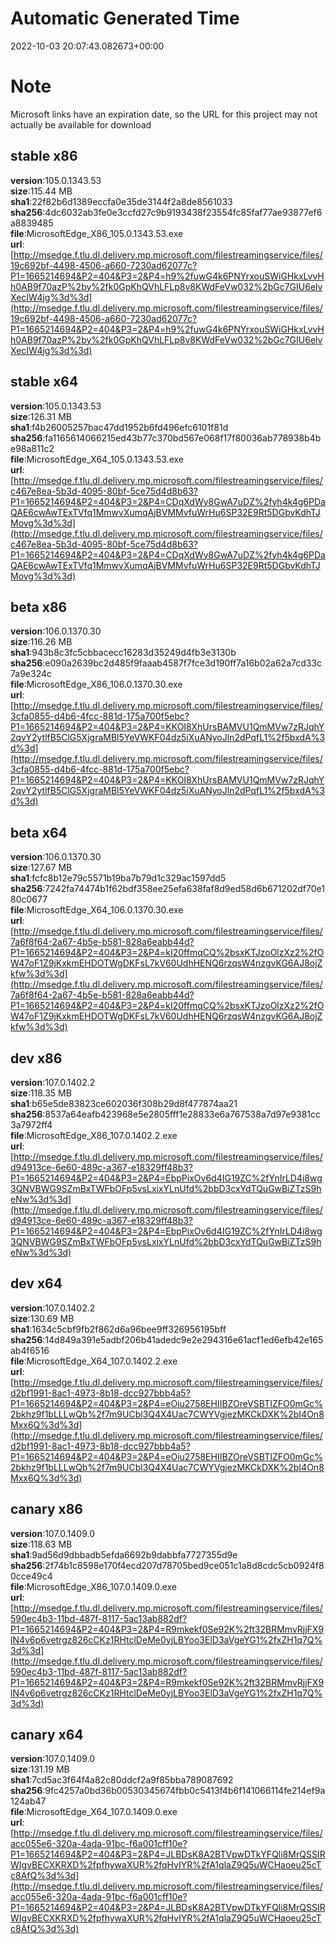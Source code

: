 # Automatic Generated Time
2022-10-03 20:07:43.082673+00:00

# Note
Microsoft links have an expiration date, so the URL for this project may not actually be available for download

## stable x86
**version**:105.0.1343.53  
**size**:115.44 MB  
**sha1**:22f82b6d1389eccfa0e35de3144f2a8de8561033  
**sha256**:4dc6032ab3fe0e3ccfd27c9b9193438f23554fc85faf77ae93877ef6a8839485  
**file**:MicrosoftEdge_X86_105.0.1343.53.exe  
**url**:[http://msedge.f.tlu.dl.delivery.mp.microsoft.com/filestreamingservice/files/19c692bf-4498-4506-a660-7230ad62077c?P1=1665214694&P2=404&P3=2&P4=h9%2fuwG4k6PNYrxouSWiGHkxLvvHh0AB9f70azP%2by%2fk0GpKhQVhLFLp8v8KWdFeVw032%2bGc7GIU6elvXecIW4jg%3d%3d](http://msedge.f.tlu.dl.delivery.mp.microsoft.com/filestreamingservice/files/19c692bf-4498-4506-a660-7230ad62077c?P1=1665214694&P2=404&P3=2&P4=h9%2fuwG4k6PNYrxouSWiGHkxLvvHh0AB9f70azP%2by%2fk0GpKhQVhLFLp8v8KWdFeVw032%2bGc7GIU6elvXecIW4jg%3d%3d)  

## stable x64
**version**:105.0.1343.53  
**size**:126.31 MB  
**sha1**:f4b26005257bac47dd1952b6fd496efc6101f81d  
**sha256**:fa1165614066215ed43b77c370bd567e068f17f80036ab778938b4be98a811c2  
**file**:MicrosoftEdge_X64_105.0.1343.53.exe  
**url**:[http://msedge.f.tlu.dl.delivery.mp.microsoft.com/filestreamingservice/files/c467e8ea-5b3d-4095-80bf-5ce75d4d8b63?P1=1665214694&P2=404&P3=2&P4=CDqXdWy8GwA7uDZ%2fyh4k4g6PDaQAE6cwAwTExTVfq1MmwvXumqAjBVMMvfuWrHu6SP32E9Rt5DGbvKdhTJMovg%3d%3d](http://msedge.f.tlu.dl.delivery.mp.microsoft.com/filestreamingservice/files/c467e8ea-5b3d-4095-80bf-5ce75d4d8b63?P1=1665214694&P2=404&P3=2&P4=CDqXdWy8GwA7uDZ%2fyh4k4g6PDaQAE6cwAwTExTVfq1MmwvXumqAjBVMMvfuWrHu6SP32E9Rt5DGbvKdhTJMovg%3d%3d)  

## beta x86
**version**:106.0.1370.30  
**size**:116.26 MB  
**sha1**:943b8c3fc5cbbacecc16283d35249d4fb3e3130b  
**sha256**:e090a2639bc2d485f9faaab4587f7fce3d190ff7a16b02a62a7cd33c7a9e324c  
**file**:MicrosoftEdge_X86_106.0.1370.30.exe  
**url**:[http://msedge.f.tlu.dl.delivery.mp.microsoft.com/filestreamingservice/files/3cfa0855-d4b6-4fcc-881d-175a700f5ebc?P1=1665214694&P2=404&P3=2&P4=KKOI8XhUrsBAMVU1QmMVw7zRJqhY2qvY2ytlfB5ClG5XjgraMBl5YeVWKF04dz5iXuANyoJln2dPqfL1%2f5bxdA%3d%3d](http://msedge.f.tlu.dl.delivery.mp.microsoft.com/filestreamingservice/files/3cfa0855-d4b6-4fcc-881d-175a700f5ebc?P1=1665214694&P2=404&P3=2&P4=KKOI8XhUrsBAMVU1QmMVw7zRJqhY2qvY2ytlfB5ClG5XjgraMBl5YeVWKF04dz5iXuANyoJln2dPqfL1%2f5bxdA%3d%3d)  

## beta x64
**version**:106.0.1370.30  
**size**:127.67 MB  
**sha1**:fcfc8b12e79c5571b19ba7b79d1c329ac1597dd5  
**sha256**:7242fa74474b1f62bdf358ee25efa638faf8d9ed58d6b671202df70e180c0677  
**file**:MicrosoftEdge_X64_106.0.1370.30.exe  
**url**:[http://msedge.f.tlu.dl.delivery.mp.microsoft.com/filestreamingservice/files/7a6f8f64-2a67-4b5e-b581-828a6eabb44d?P1=1665214694&P2=404&P3=2&P4=kI20ffmqCQ%2bsxKTJzoOlzXz2%2fOW47oF1Z9jKxkmEHDOTWgDKFsL7kV60UdhHENQ6rzqsW4nzgvKG6AJ8ojZkfw%3d%3d](http://msedge.f.tlu.dl.delivery.mp.microsoft.com/filestreamingservice/files/7a6f8f64-2a67-4b5e-b581-828a6eabb44d?P1=1665214694&P2=404&P3=2&P4=kI20ffmqCQ%2bsxKTJzoOlzXz2%2fOW47oF1Z9jKxkmEHDOTWgDKFsL7kV60UdhHENQ6rzqsW4nzgvKG6AJ8ojZkfw%3d%3d)  

## dev x86
**version**:107.0.1402.2  
**size**:118.35 MB  
**sha1**:b65e5de83823ce602036f308b29d8f477874aa21  
**sha256**:8537a64eafb423968e5e2805fff1e28833e6a767538a7d97e9381cc3a7972ff4  
**file**:MicrosoftEdge_X86_107.0.1402.2.exe  
**url**:[http://msedge.f.tlu.dl.delivery.mp.microsoft.com/filestreamingservice/files/d94913ce-6e60-489c-a367-e18329ff48b3?P1=1665214694&P2=404&P3=2&P4=EbpPixOv6d4IG19ZC%2fYnIrLD4i8wg3QNVBWG9SZmBxTWFbOFp5vsLxixYLnUfd%2bbD3cxYdTQuGwBiZTzS9heNw%3d%3d](http://msedge.f.tlu.dl.delivery.mp.microsoft.com/filestreamingservice/files/d94913ce-6e60-489c-a367-e18329ff48b3?P1=1665214694&P2=404&P3=2&P4=EbpPixOv6d4IG19ZC%2fYnIrLD4i8wg3QNVBWG9SZmBxTWFbOFp5vsLxixYLnUfd%2bbD3cxYdTQuGwBiZTzS9heNw%3d%3d)  

## dev x64
**version**:107.0.1402.2  
**size**:130.69 MB  
**sha1**:1634c5cbf9fb2f862d6a96bee9ff326956195bff  
**sha256**:14d849a391e5adbf206b41adedc9e2e294316e61acf1ed6efb42e165ab4f6516  
**file**:MicrosoftEdge_X64_107.0.1402.2.exe  
**url**:[http://msedge.f.tlu.dl.delivery.mp.microsoft.com/filestreamingservice/files/d2bf1991-8ac1-4973-8b18-dcc927bbb4a5?P1=1665214694&P2=404&P3=2&P4=eOiu2758EHIIBZOreVSBTIZFO0mGc%2bkhz9f1bLLLwQb%2f7m9UCbl3Q4X4Uac7CWYVgjezMKCkDXK%2bI4On8Mxx6Q%3d%3d](http://msedge.f.tlu.dl.delivery.mp.microsoft.com/filestreamingservice/files/d2bf1991-8ac1-4973-8b18-dcc927bbb4a5?P1=1665214694&P2=404&P3=2&P4=eOiu2758EHIIBZOreVSBTIZFO0mGc%2bkhz9f1bLLLwQb%2f7m9UCbl3Q4X4Uac7CWYVgjezMKCkDXK%2bI4On8Mxx6Q%3d%3d)  

## canary x86
**version**:107.0.1409.0  
**size**:118.63 MB  
**sha1**:9ad56d9dbbadb5efda6692b9dabbfa7727355d9e  
**sha256**:2f74b1c8598e170f4ecd207d78705bed9ce051c1a8d8cdc5cb0924f80cce49c4  
**file**:MicrosoftEdge_X86_107.0.1409.0.exe  
**url**:[http://msedge.f.tlu.dl.delivery.mp.microsoft.com/filestreamingservice/files/590ec4b3-11bd-487f-8117-5ac13ab882df?P1=1665214694&P2=404&P3=2&P4=R9mkekf0Se92K%2ft32BRMmvRjjFX9lN4v6p6vetrgz826cCKz1RHtclDeMe0yjLBYoo3ElD3aVgeYG1%2fxZH1q7Q%3d%3d](http://msedge.f.tlu.dl.delivery.mp.microsoft.com/filestreamingservice/files/590ec4b3-11bd-487f-8117-5ac13ab882df?P1=1665214694&P2=404&P3=2&P4=R9mkekf0Se92K%2ft32BRMmvRjjFX9lN4v6p6vetrgz826cCKz1RHtclDeMe0yjLBYoo3ElD3aVgeYG1%2fxZH1q7Q%3d%3d)  

## canary x64
**version**:107.0.1409.0  
**size**:131.19 MB  
**sha1**:7cd5ac3f64f4a82c80ddcf2a9f85bba789087692  
**sha256**:9fc4257a0bd36b00530345674fbb0c5413f4b6f141066114fe214ef9a124ab47  
**file**:MicrosoftEdge_X64_107.0.1409.0.exe  
**url**:[http://msedge.f.tlu.dl.delivery.mp.microsoft.com/filestreamingservice/files/acc055e6-320a-4ada-91bc-f6a001cff10e?P1=1665214694&P2=404&P3=2&P4=JLBDsK8A2BTVpwDTkYFQli8MrQSSIRWIgvBECXKRXD%2fpfhywaXUR%2fqHvIYR%2fA1qlaZ9Q5uWCHaoeu25cTc8AfQ%3d%3d](http://msedge.f.tlu.dl.delivery.mp.microsoft.com/filestreamingservice/files/acc055e6-320a-4ada-91bc-f6a001cff10e?P1=1665214694&P2=404&P3=2&P4=JLBDsK8A2BTVpwDTkYFQli8MrQSSIRWIgvBECXKRXD%2fpfhywaXUR%2fqHvIYR%2fA1qlaZ9Q5uWCHaoeu25cTc8AfQ%3d%3d)  


